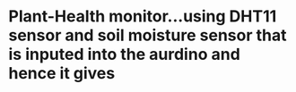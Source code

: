 # Plant-Health monitor...using DHT11 sensor and soil moisture sensor that is inputed into the aurdino and hence it gives 
